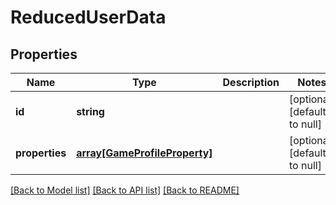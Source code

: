 # ReducedUserData

## Properties
Name | Type | Description | Notes
------------ | ------------- | ------------- | -------------
**id** | **string** |  | [optional] [default to null]
**properties** | [**array[GameProfileProperty]**](GameProfileProperty.md) |  | [optional] [default to null]

[[Back to Model list]](../README.md#documentation-for-models) [[Back to API list]](../README.md#documentation-for-api-endpoints) [[Back to README]](../README.md)


